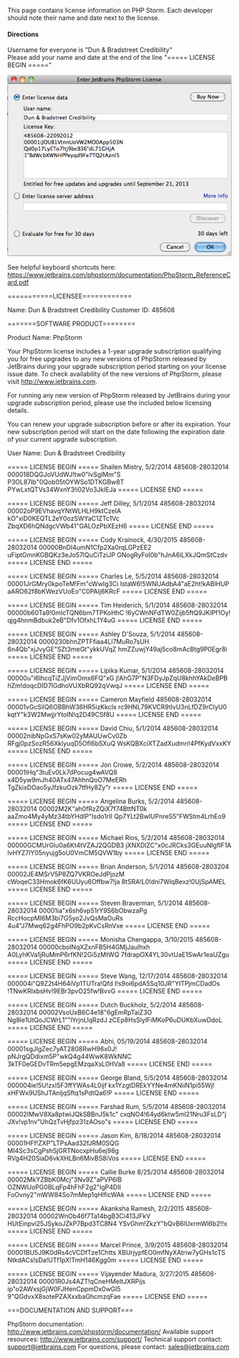 This page contains license information on PHP Storm.  Each developer should note their name and date next to the license.  

#### Directions

Username for everyone is "Dun & Bradstreet Credibility"  
Please add your name and date at the end of the line "===== LICENSE BEGIN ====="

![PHP_Licence](https://github.com/tanvioka/try/blob/Step3/dev_db/phpstorm-license.png)

See helpful keyboard shortcuts here:
https://www.jetbrains.com/phpstorm/documentation/PhpStorm_ReferenceCard.pdf
 
 
===========LICENSEE============

Name: Dun & Bradstreet Credibility
Customer ID: 485608

=======SOFTWARE PRODUCT========

Product Name: PhpStorm

Your PhpStorm license includes a 1-year upgrade subscription qualifying you for free upgrades to any new versions of PhpStorm released by JetBrains during your upgrade subscription period starting on your license issue date. To check availability of the new versions of PhpStorm, please visit http://www.jetbrains.com.

For running any new version of PhpStorm released by JetBrains during your upgrade subscription period, please use the included below licensing details.

You can renew your upgrade subscription before or after its expiration. Your new subscription period will start on the date following the expiration date of your current upgrade subscription.

User Name: Dun & Bradstreet Credibility

===== LICENSE BEGIN ===== Shailen Mistry, 5/2/2014
485608-28032014
000018DQGJoVUdWJ!tw0"lvSglMm"S
P3OL87Ib"0Qob05tOYWSo1DTKGBw8T
PYwLxtQTVs34WxnY3!i02Vo3JklEJa
===== LICENSE END =====
 
===== LICENSE BEGIN =====      Jeff Dilley, 5/1/2014
485608-28032014
00002oP9EVhavqYNtWLHLH9ktCzeIA
kO"xiD0KEQTL2eY0ozSWYaC1ZTc1Vc
ZbqXD6hQNdgcVWb41"GALOzPbXEzH6
===== LICENSE END =====
 
===== LICENSE BEGIN =====  Cody Krainock, 4/30/2015
485608-28032014
00000BnDI4umN1Cfp2Xa0rqLGPzEE2
uFiptGmnKGBQKz3eJo57lQuCiTziJP
GNogRyFoI0b"hJnA6iLXkJQmStCzdv
===== LICENSE END =====
 
===== LICENSE BEGIN =====   Charles Le, 5/5/2014
485608-28032014
00001JrGMry0kpoTeM!Fm"cWwIg3Ci
IstaW6!5WNUAdbA4"aE2ht!kABlHUP
aARO62f8bKWezVUoEo"C0PAIj6KRcF
===== LICENSE END =====
 
===== LICENSE BEGIN =====   Tim Heiderich, 5/1/2014
485608-28032014
00000b60Ta9!0mIcTQN6bm7TPKoHhC
!6yCWnNFdTW0Zijb5ftQ9JKIPf1Oy!
qjg4hnmBdbuk2eB"Dfv1OfxhL1Y4uG
===== LICENSE END =====
 
===== LICENSE BEGIN =====   Ashley D'Souza, 5/1/2014
485608-28032014
0000230bhnZPTFfiaa4Ll7MuRo7sUH
6n4Qb"xjJvyGE"SZt3meGt"ykkUVqZ
hmZZuwjY49aj5co8mAcBtg9P0Egr8i
===== LICENSE END =====
 
===== LICENSE BEGIN =====   Lipika Kumar, 5/1/2014
485608-28032014
00000u"i6IhcqTiZJjVimOmx6FQ"xG
j!AhG7P"N3FDyJpZqU8khhYAkDeBPB
hZm!doqcDID7lGdhoVUXbRQ92qVwqJ
===== LICENSE END =====
 
===== LICENSE BEGIN =====   Cameron Mayfield
485608-28032014
00001vGcSilQ6OBBhW36HR5izKkcIx
rc9HNL79KVCR9tlvU3nLfDZ9rCIyU0
kqtY"k3W2MwjjrYtoIN!q2D49CSf8U
===== LICENSE END =====
 
===== LICENSE BEGIN =====   David Chiu, 5/1/2014
485608-28032014
00002nibNpGxS7sKw02yMAUUwCv0Zb
RFgj0pzSozR56XklyuqD5OfI6bSXuQ
WsKQBXciXTZadXudmn!4PfKydVxxKY
===== LICENSE END =====
 
===== LICENSE BEGIN =====  Jon Crowe, 5/2/2014
485608-28032014
00001lHq"3tuEv0Lk7dPocug4wAVQ8
x4D5yw9mJh40ATx47AhhnQoO7MeERh
TgZkixDOao5yJfzkuOzk7tfHy8Zy"r
===== LICENSE END =====
 
===== LICENSE BEGIN =====  Angelina Burks, 5/2/2014
485608-28032014
00002M2K"ah0fRzZQiX7f74BttNT0k
aaZmo4My4yMz34tbYHdIP"Isdo1rII
Qp7YLt2BwIUPnreS5"FWStm4LrhEo9
===== LICENSE END =====
 
===== LICENSE BEGIN =====  Michael Rios, 5/2/2014
485608-28032014
00000GCMUrGIu0a6Kt4tVZAJ2QGDB3
jXNXDlZC"x0cJRCks3GEuuNlgfIF1A
lvHYZ7lY05nyujg5oU0VmCM5QVW1by
===== LICENSE END =====
 
===== LICENSE BEGIN =====  Brian Anderson, 5/1/2014
485608-2803204
00002JE4MSrV5P8ZQ7VKROeJdPjozM
cWoqeC33Hmok6fK6UUyu6Offbw7!ja
8tSRA!L0!dni7WlqBexz!0UjSpAMEL
===== LICENSE END =====
 
===== LICENSE BEGIN =====   Steven Braverman, 5/1/2014
485608-28032014
00001ia"x6sh6vp51rY9S6bObwzaPg
RccHocpMI6M3bi7G5yo2JvQsMaOuRs
4u4"J7Mwq62g4FhPO9b2pKvCsRnVxe
===== LICENSE END =====
 
===== LICENSE BEGIN =====   Monisha Chengappa,  3/10/2015
485608-28032014
00000cboINqXZxnFB5H4GMjJaulhxh
A0LyhKVa1jRuMmP6rfKN!2Gi5zMtWQ
7fdrapOX4YL30vtUaE1SwAr1eaUZgu
===== LICENSE END =====
 
===== LICENSE BEGIN =====   Steve Wang, 12/17/2014
485608-28032014
000004i"Q9Z2t4H64iVp1TUTra!Qfd
I!s9oi6pdA5Sq10JR"YITPjmCDadOs
!TNwKRlxbsHv!9EBr3pvO25fw!BvvG
===== LICENSE END =====
 
===== LICENSE BEGIN =====     Dutch Buckholz, 5/2/2014
485608-28032014
00002VsoUxB6C4e18"6gEmRpTaiZ3O
Ng8le1UtQoJCWrL1""lYrjnLlqRzdJ
zCEp8HsSlylFiMKoP6uDUKbXuwDdoL
===== LICENSE END =====
 
===== LICENSE BEGIN =====    Abhi, 05/19/2014
485608-28032014
00001sgJlgZec7yAT2808RwH96x0J!
pNJrgQDdixm5P"wkQ4g44WwK8WkNNC
3kTF0eGEDvTRm5epgEMzqaXsL0HVa8
===== LICENSE END =====
 
===== LICENSE BEGIN =====     George Bland, 5/5/2014
485608-28032014
000004ie!5U!zxI5F3ffYWAs4L0ijf
kx1YzgtDREkYYNe4mKNiiN1pi55Wj!
xHFWx9UShJTAnljqSftq1sPdtQa6!P
===== LICENSE END =====
 
===== LICENSE BEGIN =====     Farshad Rum, 5/5/2014
485608-28032014
00002IMwV8Xa8ptwiJQkSBBnJ5k1c"
cxqNO4!64yd6ktw5ml21Nru3FsLD"j
JXv!vp1nv"UhQzTvHjfpz31zAOso"s
===== LICENSE END =====
 
===== LICENSE BEGIN =====     Jason Kim, 8/18/2014
485608-28032014
00001HFf!ZXP"LTPsAad32fJRM0SQG
MI4Sc3sCgPshSjGRTNocxpHu6ej98g
RVg4H20SiaD6vkXHLBn6MivBS8iVos
===== LICENSE END =====
 
===== LICENSE BEGIN =====     Callie Burke 8/25/2014
485608-28032014
00002MkYZBbK0Mcj"3Nv9Z"aPVP6IB
OZNWUoPG0BLqFp4hFhF2g2"IgP4DII
FoOvny2"mWW84So7mMep1qHlficWAk
===== LICENSE END =====
 
===== LICENSE BEGIN =====     Akanksha Ramesh, 2/2/2015
485608-28032014
00002WnOb46f7Ta14bgB3Ci413JFkV
HUtEinpvi25JSykoJZkP7Bpd3TC8N4
YSvGhm!ZkzY"bQvB6lUxrmWI6b2!!x
===== LICENSE END =====
 
===== LICENSE BEGIN =====   Marcel Prince, 3/9/2015
485608-28032014
00001BU5J9K0dRs4cVCDfTze1Chtts
XBUrjypfEO0mfNyXAtriw7yGHs1cTS
NtkdACs!sDa!UTf1pX!TmH146Kgg0m
===== LICENSE END =====

===== LICENSE BEGIN =====     Vijayender Madura, 3/27/2015
485608-28032014
00001R0Js4AZT!qCneHMeItJXRPijs
ip"o2AWxsjGjW0FJHenCppmDx0wGl5
9"QGdvxX8sotePZAXxxbaGhcmzqFae
===== LICENSE END =====

===DOCUMENTATION AND SUPPORT===

PhpStorm documentation: http://www.jetbrains.com/phpstorm/documentation/ 
Available support resources: http://www.jetbrains.com/support/
Technical support contact: support@jetbrains.com
For questions, please contact: sales@jetbrains.com
